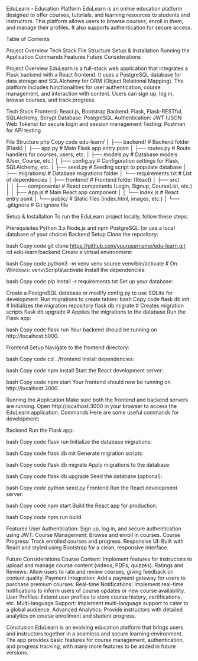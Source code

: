 
EduLearn - Education Platform
EduLearn is an online education platform designed to offer courses, tutorials, and learning resources to students and instructors. This platform allows users to browse courses, enroll in them, and manage their profiles. It also supports authentication for secure access.

Table of Contents

Project Overview
Tech Stack
File Structure
Setup & Installation
Running the Application
Commands
Features
Future Considerations

Project Overview
EduLearn is a full-stack web application that integrates a Flask backend with a React frontend. It uses a PostgreSQL database for data storage and SQLAlchemy for ORM (Object Relational Mapping). The platform includes functionalities for user authentication, course management, and interaction with content. Users can sign up, log in, browse courses, and track progress.

Tech Stack
Frontend: React.js, Bootstrap
Backend: Flask, Flask-RESTful, SQLAlchemy, Bcrypt
Database: PostgreSQL
Authentication: JWT (JSON Web Tokens) for secure login and session management
Testing: Postman for API testing

File Structure
php
Copy code
edu-learn/
│
├── backend/                     # Backend folder (Flask)
│   ├── app.py                   # Main Flask app entry point
│   ├── routes.py                # Route handlers for courses, users, etc.
│   ├── models.py                # Database models (User, Course, etc.)
│   ├── config.py                # Configuration settings for Flask, SQLAlchemy, etc.
│   ├── seed.py                  # Seeding script to populate database
│   ├── migrations/              # Database migrations folder
│   └── requirements.txt         # List of dependencies
│
├── frontend/                    # Frontend folder (React)
│   ├── src/                     
│   │   ├── components/          # React components (Login, Signup, CourseList, etc.)
│   │   ├── App.js               # Main React app component
│   │   └── index.js             # React entry point
│   └── public/                  # Static files (index.html, images, etc.)
│
└── .gitignore                   # Git ignore file

Setup & Installation
To run the EduLearn project locally, follow these steps:

Prerequisites
Python 3.x
Node.js and npm
PostgreSQL (or use a local database of your choice)
Backend Setup
Clone the repository:

bash
Copy code
git clone https://github.com/yourusername/edu-learn.git
cd edu-learn/backend
Create a virtual environment:

bash
Copy code
python3 -m venv venv
source venv/bin/activate  # On Windows: venv\Scripts\activate
Install the dependencies:

bash
Copy code
pip install -r requirements.txt
Set up your database:

Create a PostgreSQL database or modify config.py to use SQLite for development.
Run migrations to create tables:
bash
Copy code
flask db init      # Initializes the migration repository
flask db migrate   # Creates migration scripts
flask db upgrade   # Applies the migrations to the database
Run the Flask app:

bash
Copy code
flask run
Your backend should be running on http://localhost:5000.

Frontend Setup
Navigate to the frontend directory:

bash
Copy code
cd ../frontend
Install dependencies:

bash
Copy code
npm install
Start the React development server:

bash
Copy code
npm start
Your frontend should now be running on http://localhost:3000.

Running the Application
Make sure both the frontend and backend servers are running.
Open http://localhost:3000 in your browser to access the EduLearn application.
Commands
Here are some useful commands for development:

Backend
Run the Flask app:

bash
Copy code
flask run
Initialize the database migrations:

bash
Copy code
flask db init
Generate migration scripts:

bash
Copy code
flask db migrate
Apply migrations to the database:

bash
Copy code
flask db upgrade
Seed the database (optional):

bash
Copy code
python seed.py
Frontend
Run the React development server:

bash
Copy code
npm start
Build the React app for production:

bash
Copy code
npm run build

Features
User Authentication: Sign up, log in, and secure authentication using JWT.
Course Management: Browse and enroll in courses.
Course Progress: Track enrolled courses and progress.
Responsive UI: Built with React and styled using Bootstrap for a clean, responsive interface.

Future Considerations
Course Content: Implement features for instructors to upload and manage course content (videos, PDFs, quizzes).
Ratings and Reviews: Allow users to rate and review courses, giving feedback on content quality.
Payment Integration: Add a payment gateway for users to purchase premium courses.
Real-time Notifications: Implement real-time notifications to inform users of course updates or new course availability.
User Profiles: Extend user profiles to store course history, certifications, etc.
Multi-language Support: Implement multi-language support to cater to a global audience.
Advanced Analytics: Provide instructors with detailed analytics on course enrollment and student progress.

Conclusion
EduLearn is an evolving education platform that brings users and instructors together in a seamless and secure learning environment. The app provides basic features for course management, authentication, and progress tracking, with many more features to be added in future versions.